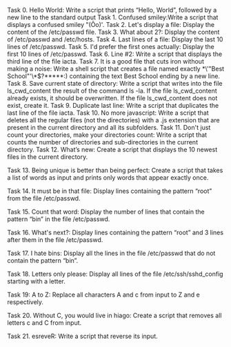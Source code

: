 Task 0. Hello World: Write a script that prints “Hello, World”, followed by a new line to the standard output
Task 1. Confused smiley:Write a script that displays a confused smiley "(Ôo)'.
Task 2. Let's display a file: Display the content of the /etc/passwd file.
Task 3. What about 2?: Display the content of /etc/passwd and /etc/hosts.
Task 4. Last lines of a file: Display the last 10 lines of /etc/passwd.
Task 5. I'd prefer the first ones actually: Display the first 10 lines of /etc/passwd.
Task 6. Line #2: Write a script that displays the third line of the file iacta.
Task 7. It is a good file that cuts iron without making a noise: Write a shell script that creates a file named exactly \*\\'"Best School"\'\\*$\?\*\*\*\*\*:) containing the text Best School ending by a new line.
Task 8. Save current state of directory: Write a script that writes into the file ls_cwd_content the result of the command ls -la. If the file ls_cwd_content already exists, it should be overwritten. If the file ls_cwd_content does not exist, create it.
Task 9. Duplicate last line: Write a script that duplicates the last line of the file iacta.
Task 10. No more javascript: Write a script that deletes all the regular files (not the directories) with a .js extension that are present in the current directory and all its subfolders.
Task 11. Don't just count your directories, make your directories count: Write a script that counts the number of directories and sub-directories in the current directory.
Task 12. What’s new: Create a script that displays the 10 newest files in the current directory.

Task 13. Being unique is better than being perfect: Create a script that takes a list of words as input and prints only words that appear exactly once.


Task 14. It must be in that file: Display lines containing the pattern “root” from the file /etc/passwd.

Task 15. Count that word: Display the number of lines that contain the pattern “bin” in the file /etc/passwd.

Task 16. What's next?: Display lines containing the pattern “root” and 3 lines after them in the file /etc/passwd.

Task 17. I hate bins: Display all the lines in the file /etc/passwd that do not contain the pattern “bin”.

Task 18. Letters only please: Display all lines of the file /etc/ssh/sshd_config starting with a letter.

Task 19: A to Z: Replace all characters A and c from input to Z and e respectively.

Task 20. Without C, you would live in hiago: Create a script that removes all letters c and C from input.

Task 21. esreveR: Write a script that reverse its input.
